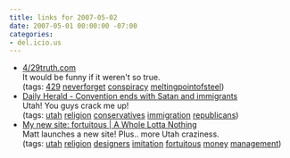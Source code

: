 ```yaml
---
title: links for 2007-05-02
date: 2007-05-01 00:00:00 -07:00
categories:
- del.icio.us
---
```


<ul class="delicious">
    <li>
        <div class="delicious-link"><a href="http://www.429truth.com/">4/29truth.com</a></div>
        <div class="delicious-extended">It would be funny if it weren't so true.</div>
        <div class="delicious-tags">(tags: <a href="http://del.icio.us/torrez/429">429</a> <a href="http://del.icio.us/torrez/neverforget">neverforget</a> <a href="http://del.icio.us/torrez/conspiracy">conspiracy</a> <a href="http://del.icio.us/torrez/meltingpointofsteel">meltingpointofsteel</a>)</div>
    </li>
    <li>
        <div class="delicious-link"><a href="http://www.heraldextra.com/content/view/220065/4/">Daily Herald - Convention ends with Satan and immigrants</a></div>
        <div class="delicious-extended">Utah! You guys crack me up!</div>
        <div class="delicious-tags">(tags: <a href="http://del.icio.us/torrez/utah">utah</a> <a href="http://del.icio.us/torrez/religion">religion</a> <a href="http://del.icio.us/torrez/conservatives">conservatives</a> <a href="http://del.icio.us/torrez/immigration">immigration</a> <a href="http://del.icio.us/torrez/republicans">republicans</a>)</div>
    </li>
    <li>
        <div class="delicious-link"><a href="http://a.wholelottanothing.org/2007/04/30/my-new-site-fortuitous/">My new site: fortuitous | A Whole Lotta Nothing</a></div>
        <div class="delicious-extended">Matt launches a new site! Plus.. more Utah craziness.</div>
        <div class="delicious-tags">(tags: <a href="http://del.icio.us/torrez/utah">utah</a> <a href="http://del.icio.us/torrez/religion">religion</a> <a href="http://del.icio.us/torrez/designers">designers</a> <a href="http://del.icio.us/torrez/imitation">imitation</a> <a href="http://del.icio.us/torrez/fortuitous">fortuitous</a> <a href="http://del.icio.us/torrez/money">money</a> <a href="http://del.icio.us/torrez/management">management</a>)</div>
    </li>
</ul>
